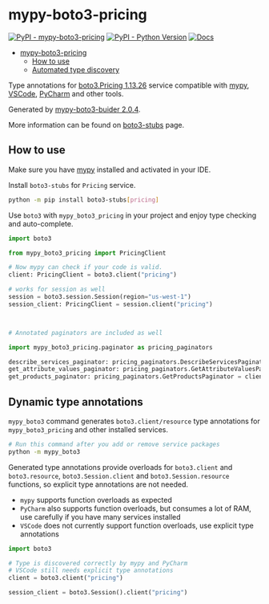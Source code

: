 # mypy-boto3-pricing

[![PyPI - mypy-boto3-pricing](https://img.shields.io/pypi/v/mypy-boto3-pricing.svg?color=blue)](https://pypi.org/project/mypy-boto3-pricing)
[![PyPI - Python Version](https://img.shields.io/pypi/pyversions/mypy-boto3-pricing.svg?color=blue)](https://pypi.org/project/mypy-boto3-pricing)
[![Docs](https://img.shields.io/readthedocs/mypy-boto3-builder.svg?color=blue)](https://mypy-boto3-builder.readthedocs.io/)

- [mypy-boto3-pricing](#mypy-boto3-pricing)
  - [How to use](#how-to-use)
  - [Automated type discovery](#automated-type-discovery)

Type annotations for
[boto3.Pricing 1.13.26](https://boto3.amazonaws.com/v1/documentation/api/1.13.26/reference/services/pricing.html#Pricing) service
compatible with [mypy](https://github.com/python/mypy), [VSCode](https://code.visualstudio.com/),
[PyCharm](https://www.jetbrains.com/pycharm/) and other tools.

Generated by [mypy-boto3-buider 2.0.4](https://github.com/vemel/mypy_boto3_builder).

More information can be found on [boto3-stubs](https://pypi.org/project/boto3-stubs/) page.

## How to use

Make sure you have [mypy](https://github.com/python/mypy) installed and activated in your IDE.

Install `boto3-stubs` for `Pricing` service.

```bash
python -m pip install boto3-stubs[pricing]
```

Use `boto3` with `mypy_boto3_pricing` in your project and enjoy type checking and auto-complete.

```python
import boto3

from mypy_boto3_pricing import PricingClient

# Now mypy can check if your code is valid.
client: PricingClient = boto3.client("pricing")

# works for session as well
session = boto3.session.Session(region="us-west-1")
session_client: PricingClient = session.client("pricing")



# Annotated paginators are included as well

import mypy_boto3_pricing.paginator as pricing_paginators

describe_services_paginator: pricing_paginators.DescribeServicesPaginator = client.get_paginator("describe_services")
get_attribute_values_paginator: pricing_paginators.GetAttributeValuesPaginator = client.get_paginator("get_attribute_values")
get_products_paginator: pricing_paginators.GetProductsPaginator = client.get_paginator("get_products")
```

## Dynamic type annotations

`mypy_boto3` command generates `boto3.client/resource` type annotations for
`mypy_boto3_pricing` and other installed services.

```bash
# Run this command after you add or remove service packages
python -m mypy_boto3
```

Generated type annotations provide overloads for `boto3.client` and `boto3.resource`,
`boto3.Session.client` and `boto3.Session.resource` functions,
so explicit type annotations are not needed.

- `mypy` supports function overloads as expected
- `PyCharm` also supports function overloads, but consumes a lot of RAM, use carefully if you have many services installed
- `VSCode` does not currently support function overloads, use explicit type annotations

```python
import boto3

# Type is discovered correctly by mypy and PyCharm
# VSCode still needs explicit type annotations
client = boto3.client("pricing")

session_client = boto3.Session().client("pricing")
```